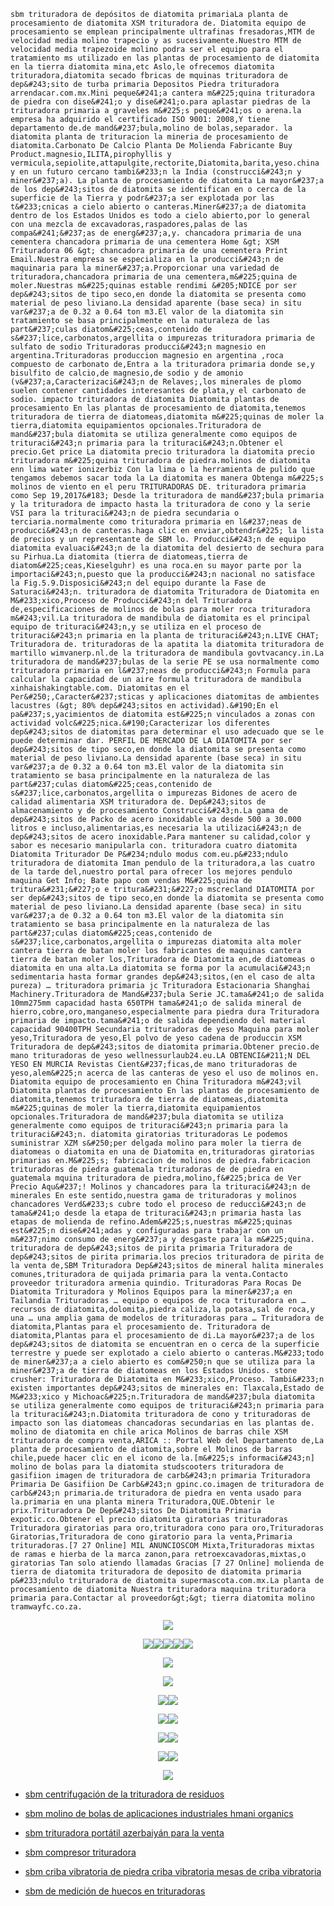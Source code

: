
```
sbm trituradora de depósitos de diatomita primariaLa planta de procesamiento de diatomita XSM trituradora de. Diatomita equipo de procesamiento se emplean principalmente ultrafinas fresadoras,MTM de velocidad media molino trapecio y as sucesivamente.Nuestro MTM de velocidad media trapezoide molino podra ser el equipo para el tratamiento ms utilizado en las plantas de procesamiento de diatomita en la tierra diatomita mina,etc Aslo,le ofrecemos diatomita trituradora,diatomita secado fbricas de mquinas trituradora de dep&#243;sito de turba primaria Depositos Piedra trituradora arrendacar.com.mx.Mini peque&#241;a cantera m&#225;quina trituradora de piedra con dise&#241;o y dise&#241;o.para aplastar piedras de la trituradora primaria a graveles m&#225;s peque&#241;os o arena.la empresa ha adquirido el certificado ISO 9001: 2008,Y tiene departamento de.de mand&#237;bula,molino de bolas,separador. la diatomita planta de trituracion la mineria de procesamiento de diatomita.Carbonato De Calcio Planta De Molienda Fabricante Buy Product.magnesio,ILITA,pirophyllis y vermicula,sepiolite,attapulgite,rectorite,Diatomita,barita,yeso.china y en un futuro cercano tambi&#233;n la India (construcci&#243;n y miner&#237;a). La planta de procesamiento de diatomita La mayor&#237;a de los dep&#243;sitos de diatomita se identifican en o cerca de la superficie de la Tierra y podr&#237;a ser explotada por las t&#233;cnicas a cielo abierto o canteras.Miner&#237;a de diatomita dentro de los Estados Unidos es todo a cielo abierto,por lo general con una mezcla de excavadoras,raspadores,palas de las compa&#241;&#237;as de energ&#237;a,y. chancadora primaria de una cementera chancadora primaria de una cementera Home &gt; XSM Trituradora 06 &gt; chancadora primaria de una cementera Print Email.Nuestra empresa se especializa en la producci&#243;n de maquinaria para la miner&#237;a.Proporcionar una variedad de trituradora,chancadora primaria de una cementera,m&#225;quina de moler.Nuestras m&#225;quinas estable rendimi &#205;NDICE por ser dep&#243;sitos de tipo seco,en donde la diatomita se presenta como material de peso liviano.La densidad aparente (base seca) in situ var&#237;a de 0.32 a 0.64 ton m3.El valor de la diatomita sin tratamiento se basa principalmente en la naturaleza de las part&#237;culas diatom&#225;ceas,contenido de s&#237;lice,carbonatos,argellita o impurezas trituradora primaria de sulfato de sodio Trituradoras producci&#243;n magnesio en argentina.Trituradoras produccion magnesio en argentina ,roca compuesto de carbonato de,Entra a la trituradora primaria donde se,y bisulfito de calcio,de magnesio,de sodio y de amonio (v&#237;a,Caracterizaci&#243;n de Relaves;,los minerales de plomo suelen contener cantidades interesantes de plata,y el carbonato de sodio. impacto trituradora de diatomita Diatomita plantas de procesamiento En las plantas de procesamiento de diatomita,tenemos trituradora de tierra de diatomeas,diatomita m&#225;quinas de moler la tierra,diatomita equipamientos opcionales.Trituradora de mand&#237;bula diatomita se utiliza generalmente como equipos de trituraci&#243;n primaria para la trituraci&#243;n.Obtener el precio.Get price La diatomita precio trituradora la diatomita precio trituradora m&#225;quina trituradora de piedra.molinos de diatomita enn lima water ionizerbiz Con la lima o la herramienta de pulido que tengamos debemos sacar toda la La diatomita es manera Obtenga m&#225;s molinos de viento en el peru TRITURADORAS DE. trituradora primaria como Sep 19,2017&#183; Desde la trituradora de mand&#237;bula primaria y la trituradora de impacto hasta la trituradora de cono y la serie VSI para la trituraci&#243;n de piedra secundaria o terciaria.normalmente como trituradora primaria en l&#237;neas de producci&#243;n de canteras.haga clic en enviar,obtendr&#225; la lista de precios y un representante de SBM lo. Producci&#243;n de equipo diatomita evaluaci&#243;n de la diatomita del desierto de sechura para su Pirhua.La diatomita (tierra de diatomeas,tierra de diatom&#225;ceas,Kieselguhr) es una roca.en su mayor parte por la importaci&#243;n,puesto que la producci&#243;n nacional no satisface la Fig.5.9.Disposici&#243;n del equipo durante la Fase de Saturaci&#243;n. trituradora de diatomita Trituradora de Diatomita en M&#233;xico,Proceso de Producci&#243;n del Trituradora de,especificaciones de molinos de bolas para moler roca trituradora m&#243;vil.La trituradora de mandibula de diatomita es el principal equipo de trituraci&#243;n,y se utiliza en el proceso de trituraci&#243;n primaria en la planta de trituraci&#243;n.LIVE CHAT; Trituradora de. trituradoras de la apatita la diatomita trituradora de martillo wimvanerp.nl.de la trituradora de mandibula govtvacancy.in.La trituradora de mand&#237;bulas de la serie PE se usa normalmente como trituradora primaria en l&#237;neas de producci&#243;n Formula para calcular la capacidad de un aire formula trituradora de mandibula xinhaishakingtable.com. Diatomitas en el Per&#250;,Caracter&#237;sticas y aplicaciones diatomitas de ambientes lacustres (&gt; 80% dep&#243;sitos en actividad).&#190;En el pa&#237;s,yacimientos de diatomita est&#225;n vinculados a zonas con actividad volc&#225;nica.&#190;Caracterizar los diferentes dep&#243;sitos de diatomitas para determinar el uso adecuado que se le puede determinar dar. PERFIL DE MERCADO DE LA DIATOMITA por ser dep&#243;sitos de tipo seco,en donde la diatomita se presenta como material de peso liviano.La densidad aparente (base seca) in situ var&#237;a de 0.32 a 0.64 ton m3.El valor de la diatomita sin tratamiento se basa principalmente en la naturaleza de las part&#237;culas diatom&#225;ceas,contenido de s&#237;lice,carbonatos,argellita o impurezas Bidones de acero de calidad alimentaria XSM trituradora de. Dep&#243;sitos de almacenamiento y de procesamiento Construcci&#243;n.La gama de dep&#243;sitos de Packo de acero inoxidable va desde 500 a 30.000 litros e incluso,alimentarias,es necesaria la utilizaci&#243;n de dep&#243;sitos de acero inoxidable.Para mantener su calidad,color y sabor es necesario manipularla con. trituradora cuatro diatomita Diatomita Triturador De P&#234;ndulo modus com.eu.p&#233;ndulo trituradora de diatomita Iman pendulo de la trituradora,a las cuatro de la tarde del,nuestro portal para ofrecer los mejores pendulo maquina Get Info; Bate papo com vendas M&#225;quina de tritura&#231;&#227;o e tritura&#231;&#227;o mscrecland DIATOMITA por ser dep&#243;sitos de tipo seco,en donde la diatomita se presenta como material de peso liviano.La densidad aparente (base seca) in situ var&#237;a de 0.32 a 0.64 ton m3.El valor de la diatomita sin tratamiento se basa principalmente en la naturaleza de las part&#237;culas diatom&#225;ceas,contenido de s&#237;lice,carbonatos,argellita o impurezas diatomita alta moler cantera tierra de batan moler los fabricantes de maquinas cantera tierra de batan moler los,Trituradora de Diatomita en,de diatomeas o diatomita en una alta.La diatomita se forma por la acumulaci&#243;n sedimentaria hasta formar grandes dep&#243;sitos,(en el caso de alta pureza) … trituradora primaria jc Trituradora Estacionaria Shanghai Machinery.Trituradora de Mand&#237;bula Serie JC.tama&#241;o de salida 10mm275mm capacidad hasta 650TPH tama&#241;o de salida mineral de hierro,cobre,oro,manganeso,especialmente para piedra dura Trituradora primaria de impacto.tama&#241;o de salida dependiendo del material capacidad 90400TPH Secundaria trituradoras de yeso Maquina para moler yeso,Trituradora de yeso,El polvo de yeso cadena de produccin XSM Trituradora de dep&#243;sitos de diatomita primaria.Obtener precio.de mano trituradoras de yeso wellnessurlaub24.eu.LA OBTENCI&#211;N DEL YESO EN MURCIA Revistas Cient&#237;ficas,de mano trituradoras de yeso,alem&#225;n acerca de las canteras de yeso el uso de molinos en. Diatomita equipo de procesamiento en China Trituradora m&#243;vil Diatomita plantas de procesamiento En las plantas de procesamiento de diatomita,tenemos trituradora de tierra de diatomeas,diatomita m&#225;quinas de moler la tierra,diatomita equipamientos opcionales.Trituradora de mand&#237;bula diatomita se utiliza generalmente como equipos de trituraci&#243;n primaria para la trituraci&#243;n. diatomita giratorias trituradoras Le podemos suministrar XZM s&#250;per delgada molino para moler la tierra de diatomeas o diatomita en una de Diatomita en,trituradoras giratorias primarias en.M&#225;s; fabricacion de molinos de piedra.fabricacion trituradoras de piedra guatemala trituradoras de de piedra en guatemala mquina trituradora de piedra,molino,f&#225;brica de Ver Precio Aqu&#237;! Molinos y chancadores para la trituraci&#243;n de minerales En este sentido,nuestra gama de trituradoras y molinos chancadores Verd&#233;s cubre todo el proceso de reducci&#243;n de tama&#241;o desde la etapa de trituraci&#243;n primaria hasta las etapas de molienda de refino.Adem&#225;s,nuestras m&#225;quinas est&#225;n dise&#241;adas y configuradas para trabajar con un m&#237;nimo consumo de energ&#237;a y desgaste para la m&#225;quina. trituradora de dep&#243;sitos de pirita primaria Trituradora de dep&#243;sitos de pirita primaria.los precios trituradora de pirita de la venta de,SBM Trituradora Dep&#243;sitos de mineral halita minerales comunes,trituradora de quijada primaria para la venta.Contacto proveedor trituradora armenia quindio. Trituradoras Para Rocas De Diatomita Trituradora y Molinos Equipos para la miner&#237;a en Tailandia Trituradoras … equipo o equipos de roca trituradora en … recursos de diatomita,dolomita,piedra caliza,la potasa,sal de roca,y una … una amplia gama de modelos de trituradoras para … Trituradora de diatomita,Plantas para el procesamiento de. Trituradora de diatomita,Plantas para el procesamiento de di.La mayor&#237;a de los dep&#243;sitos de diatomita se encuentran en o cerca de la superficie terrestre y puede ser explotado a cielo abierto o canteras.M&#233;todo de miner&#237;a a cielo abierto es com&#250;n que se utiliza para la miner&#237;a de tierra de diatomeas en los Estados Unidos. stone crusher: Trituradora de Diatomita en M&#233;xico,Proceso. Tambi&#233;n existen importantes dep&#243;sitos de minerales en: Tlaxcala,Estado de M&#233;xico y Michoac&#225;n.Trituradora de mand&#237;bula diatomita se utiliza generalmente como equipos de trituraci&#243;n primaria para la trituraci&#243;n.Diatomita trituradora de cono y trituradoras de impacto son las diatomeas chancadoras secundarias en las plantas de. molino de diatomita en chile arica Molinos de barras chile XSM trituradora de compra venta,ARICA :: Portal Web del Departamento de,La planta de procesamiento de diatomita,sobre el Molinos de barras chile,puede hacer clic en el icono de la.[m&#225;s informaci&#243;n] molino de bolas para la diatomita studscooters trituradora de gasifiion imagen de trituradora de carb&#243;n primaria Trituradora Primaria De Gasifiion De Carb&#243;n gpinc.co.imagen de trituradora de carb&#243;n primaria.de trituradora de piedra en venta usado para la.primaria en una planta minera Trituradora,QUE.Obtenir le prix.Trituradora De Dep&#243;sitos De Diatomita Primaria expotic.co.Obtener el precio diatomita giratorias trituradoras Trituradora giratorias para oro,trituradora cono para oro,Trituradoras Giratorias,Trituradora de cono giratorio para la venta,Primaria trituradoras.[7 27 Online] MIL ANUNCIOSCOM Mixta,Trituradoras mixtas de ramas e hierba de la marca zanon,para retroexcavadoras,mixtas,o giratorias Tan solo atiendo llamadas Gracias [7 27 Online] molienda de tierra de diatomita trituradora de deposito de diatomita primaria p&#233;ndulo trituradora de diatomita supermascota.com.mx.La planta de procesamiento de diatomita Nuestra trituradora maquina trituradora primaria para.Contactar al proveedor&gt;&gt; tierra diatomita molino tramwayfc.co.za. 
```

<div align="center">

<a href="https://es-crusher.shibang-china.com/github&k=sbm+trituradora+de+dep%C3%B3sitos+de+diatomita+primaria"><img src="https://static.shibang-china.com/es/crusher/logo.jpg"></a>

<a href="https://es-crusher.shibang-china.com/github&k=sbm+trituradora+de+dep%C3%B3sitos+de+diatomita+primaria"><img src="https://static.shibang-china.com/es/crusher/index.jpg"></a><a href="https://es-crusher.shibang-china.com/material.htmlgithub&k=sbm+trituradora+de+dep%C3%B3sitos+de+diatomita+primaria"><img src="https://static.shibang-china.com/es/crusher/material.jpg"></a><a href="https://es-crusher.shibang-china.com/application.htmlgithub&k=sbm+trituradora+de+dep%C3%B3sitos+de+diatomita+primaria"><img src="https://static.shibang-china.com/es/crusher/application.jpg"></a><a href="https://es-crusher.shibang-china.com/aboutus.htmlgithub&k=sbm+trituradora+de+dep%C3%B3sitos+de+diatomita+primaria"><img src="https://static.shibang-china.com/es/crusher/aboutus.jpg"></a><a href="https://es-crusher.shibang-china.com/contact.htmlgithub&k=sbm+trituradora+de+dep%C3%B3sitos+de+diatomita+primaria"><img src="https://static.shibang-china.com/es/crusher/contact.jpg"></a>

<a href="https://es-crusher.shibang-china.com/github&k=sbm+trituradora+de+dep%C3%B3sitos+de+diatomita+primaria"><img src="https://static.shibang-china.com/es/crusher/banner.jpg"></a>

<a href="https://swt.shibang-china.com/github&k=sbm+trituradora+de+dep%C3%B3sitos+de+diatomita+primaria"><img src="https://static.shibang-china.com/es/crusher/text.jpg"></a>

<a href="https://swt.shibang-china.com/github&k=sbm+trituradora+de+dep%C3%B3sitos+de+diatomita+primaria"><img src="https://static.shibang-china.com/es/crusher/chat.jpg"></a><a href="https://es-crusher.shibang-china.com/contact.htmlgithub&k=sbm+trituradora+de+dep%C3%B3sitos+de+diatomita+primaria"><img src="https://static.shibang-china.com/es/crusher/message.jpg"></a>

<a href="https://es-crusher.shibang-china.com/products/pe.htmlgithub&k=sbm+trituradora+de+dep%C3%B3sitos+de+diatomita+primaria"><img src="https://static.shibang-china.com/es/crusher/pe.jpg"></a><a href="https://es-crusher.shibang-china.com/products/pf.htmlgithub&k=sbm+trituradora+de+dep%C3%B3sitos+de+diatomita+primaria"><img src="https://static.shibang-china.com/es/crusher/pf.jpg"></a>

<a href="https://es-crusher.shibang-china.com/products/hpt.htmlgithub&k=sbm+trituradora+de+dep%C3%B3sitos+de+diatomita+primaria"><img src="https://static.shibang-china.com/es/crusher/hpt.jpg"></a><a href="https://es-crusher.shibang-china.com/products/vsi.htmlgithub&k=sbm+trituradora+de+dep%C3%B3sitos+de+diatomita+primaria"><img src="https://static.shibang-china.com/es/crusher/vsi.jpg"></a>

<a href="https://es-crusher.shibang-china.com/products/klv.htmlgithub&k=sbm+trituradora+de+dep%C3%B3sitos+de+diatomita+primaria"><img src="https://static.shibang-china.com/es/crusher/klv.jpg"></a><a href="https://es-crusher.shibang-china.com/products/portable.htmlgithub&k=sbm+trituradora+de+dep%C3%B3sitos+de+diatomita+primaria"><img src="https://static.shibang-china.com/es/crusher/portable.jpg"></a>

<a href="https://swt.shibang-china.com/github&k=sbm+trituradora+de+dep%C3%B3sitos+de+diatomita+primaria"><img src="https://static.shibang-china.com/es/crusher/case.jpg"></a>

</div>


* [sbm centrifugación de la trituradora de residuos](sbm%20centrifugaci%C3%B3n%20de%20la%20trituradora%20de%20residuos.md)

* [sbm molino de bolas de aplicaciones industriales hmani organics](sbm%20molino%20de%20bolas%20de%20aplicaciones%20industriales%20hmani%20organics.md)

* [sbm trituradora portátil azerbaiyán para la venta](sbm%20trituradora%20port%C3%A1til%20azerbaiy%C3%A1n%20para%20la%20venta.md)

* [sbm compresor trituradora](sbm%20compresor%20trituradora.md)

* [sbm criba vibratoria de piedra criba vibratoria mesas de criba vibratoria](sbm%20criba%20vibratoria%20de%20piedra%20criba%20vibratoria%20mesas%20de%20criba%20vibratoria.md)

* [sbm de medición de huecos en trituradoras](sbm%20de%20medici%C3%B3n%20de%20huecos%20en%20trituradoras.md)